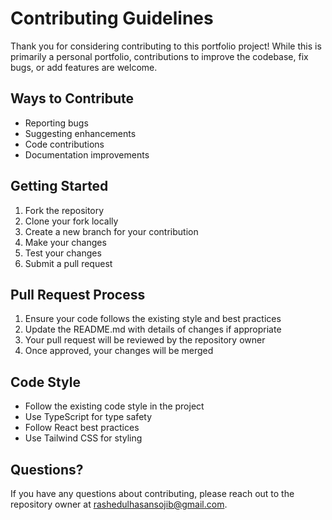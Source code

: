 # Contributing Guidelines

Thank you for considering contributing to this portfolio project! While this is primarily a personal portfolio, contributions to improve the codebase, fix bugs, or add features are welcome.

## Ways to Contribute

- Reporting bugs
- Suggesting enhancements
- Code contributions
- Documentation improvements

## Getting Started

1. Fork the repository
2. Clone your fork locally
3. Create a new branch for your contribution
4. Make your changes
5. Test your changes
6. Submit a pull request

## Pull Request Process

1. Ensure your code follows the existing style and best practices
2. Update the README.md with details of changes if appropriate
3. Your pull request will be reviewed by the repository owner
4. Once approved, your changes will be merged

## Code Style

- Follow the existing code style in the project
- Use TypeScript for type safety
- Follow React best practices
- Use Tailwind CSS for styling

## Questions?

If you have any questions about contributing, please reach out to the repository owner at [rashedulhasansojib@gmail.com](mailto:rashedulhasansojib@gmail.com). 